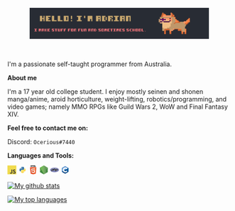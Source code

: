 <p align="center"><a href="https://ocerious.github.io"><img width="80%" src="./assets/header.png" /></a></p>
<br />

I'm a passionate self-taught programmer from Australia.

**About me**

I'm a 17 year old college student.
I enjoy mostly seinen and shonen manga/anime, aroid horticulture, weight-lifting, robotics/programming, and video games; namely MMO RPGs like Guild Wars 2, WoW and Final Fantasy XIV.
</br>

**Feel free to contact me on:**

Discord: `Ocerious#7440`</br>

**Languages and Tools:**  

<code><img height="20" src="https://raw.githubusercontent.com/github/explore/80688e429a7d4ef2fca1e82350fe8e3517d3494d/topics/javascript/javascript.png"></code>
<code><img height="20" src="https://raw.githubusercontent.com/github/explore/80688e429a7d4ef2fca1e82350fe8e3517d3494d/topics/python/python.png"></code>
<code><img height="20" src="https://raw.githubusercontent.com/github/explore/80688e429a7d4ef2fca1e82350fe8e3517d3494d/topics/html/html.png"></code>
<code><img height="20" src="https://raw.githubusercontent.com/github/explore/80688e429a7d4ef2fca1e82350fe8e3517d3494d/topics/nodejs/nodejs.png"></code> 
<code><img height="20" src="https://raw.githubusercontent.com/github/explore/80688e429a7d4ef2fca1e82350fe8e3517d3494d/topics/php/php.png"></code>
<code><img height="20" src="https://raw.githubusercontent.com/github/explore/80688e429a7d4ef2fca1e82350fe8e3517d3494d/topics/c/c.png"></code>

[![My github stats](https://github-readme-stats.vercel.app/api?username=ocerious&?count_private=true&show_icons=true&theme=onedark)](https://github.com/anuraghazra/github-readme-stats)

[![My top languages](https://github-readme-stats.vercel.app/api/top-langs/?username=ocerious&layout=compact&hide=html,css&theme=onedark)](https://github.com/ocerious/github-readme-stats)
<br />
